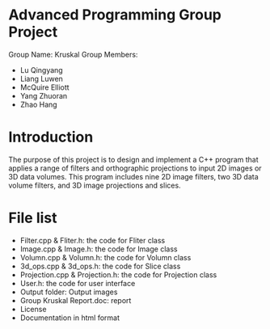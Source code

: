 # Advanced Programming Group Project
Group Name: Kruskal
Group Members: 
- Lu Qingyang
- Liang Luwen
- McQuire Elliott
- Yang Zhuoran
- Zhao Hang

# Introduction
The purpose of this project is to design and implement a C++ program that applies a range of filters and orthographic projections to input 2D images or 3D data volumes. This program includes nine 2D image filters, two 3D data volume filters, and 3D image projections and slices. 

# File list
- Filter.cpp & Fliter.h: the code for Fliter class
- Image.cpp & Image.h: the code for Image class
- Volumn.cpp & Volumn.h: the code for Volumn class
- 3d_ops.cpp & 3d_ops.h: the code for Slice class
- Projection.cpp & Projection.h: the code for Projection class
- User.h: the code for user interface
- Output folder: Output images
- Group Kruskal Report.doc: report
- License
- Documentation in html format

